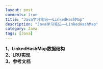 ```yaml
---
layout: post
comments: true
title: "Java学习笔记——LinkedHashMap"
description: "Java学习笔记——LinkedHashMap"
category: Java
tags: [Java]
---
```


**1、LinkedHashMap数据结构**    
**2、LRU实现**    
**3、参考文档**

